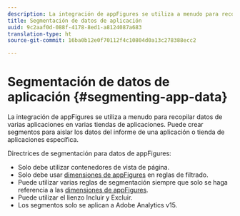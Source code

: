 ```yaml
---
description: La integración de appFigures se utiliza a menudo para recopilar datos de varias aplicaciones en varias tiendas de aplicaciones. Puede crear segmentos para aislar los datos del informe de una aplicación o tienda de aplicaciones específica.
title: Segmentación de datos de aplicación
uuid: 9c2aaf0d-088f-4178-8ed1-a8124087a683
translation-type: ht
source-git-commit: 16ba0b12e0f70112f4c10804d0a13c278388ecc2

---
```



# Segmentación de datos de aplicación {#segmenting-app-data}

La integración de appFigures se utiliza a menudo para recopilar datos de varias aplicaciones en varias tiendas de aplicaciones. Puede crear segmentos para aislar los datos del informe de una aplicación o tienda de aplicaciones específica.

Directrices de segmentación para datos de appFigures:

* Solo debe utilizar contenedores de vista de página.
* Solo debe usar [dimensiones de appFigures](/help/import/data-connectors/appfigures-overview/appfigures-metrics.md) en reglas de filtrado.
* Puede utilizar varias reglas de segmentación siempre que solo se haga referencia a las [dimensiones de appFigures](/help/import/data-connectors/appfigures-overview/appfigures-segment-filter.md).
* Puede utilizar el lienzo Incluir y Excluir.
* Los segmentos solo se aplican a Adobe Analytics v15.
